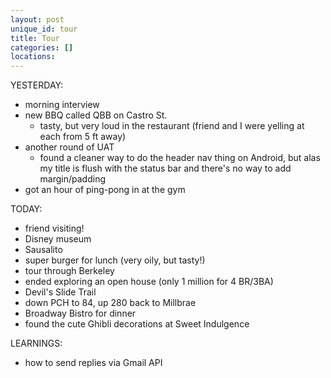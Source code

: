 ```yaml
---
layout: post
unique_id: tour
title: Tour
categories: []
locations: 
---
```


YESTERDAY:
* morning interview
* new BBQ called QBB on Castro St.
  * tasty, but very loud in the restaurant (friend and I were yelling at each from 5 ft away)
* another round of UAT
  * found a cleaner way to do the header nav thing on Android, but alas my title is flush with the status bar and there's no way to add margin/padding
* got an hour of ping-pong in at the gym

TODAY:
* friend visiting!
* Disney museum
* Sausalito
* super burger for lunch (very oily, but tasty!)
* tour through Berkeley
* ended exploring an open house (only 1 million for 4 BR/3BA)
* Devil's Slide Trail
* down PCH to 84, up 280 back to Millbrae
* Broadway Bistro for dinner
* found the cute Ghibli decorations at Sweet Indulgence

LEARNINGS:
* how to send replies via Gmail API


